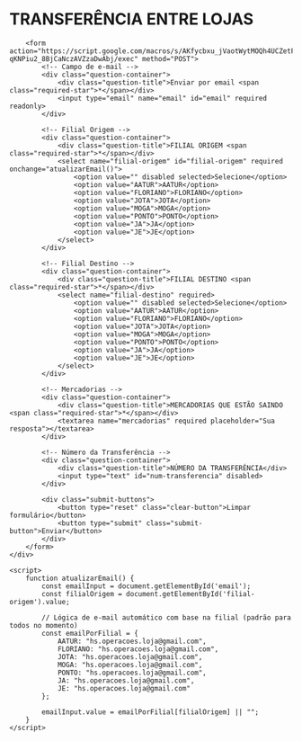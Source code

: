 <!DOCTYPE html>
<html lang="pt-BR">
<head>
    <meta charset="UTF-8">
    <meta name="viewport" content="width=device-width, initial-scale=1.0">
    <title>TRANSFERÊNCIA ENTRE LOJAS</title>
    <style>
        /* Seu código de estilo permanece igual */
    </style>
</head>
<body>
    <div class="form-container">
        <div class="form-header">
            <h1 class="form-title">TRANSFERÊNCIA ENTRE LOJAS</h1>
        </div>

        <form action="https://script.google.com/macros/s/AKfycbxu_jVaotWytMOQh4UCZetFZFOxgk5ePrOkaviDd-qKNPiu2_8BjCaNczAVZzaDwAbj/exec" method="POST">
            <!-- Campo de e-mail -->
            <div class="question-container">
                <div class="question-title">Enviar por email <span class="required-star">*</span></div>
                <input type="email" name="email" id="email" required readonly>
            </div>

            <!-- Filial Origem -->
            <div class="question-container">
                <div class="question-title">FILIAL ORIGEM <span class="required-star">*</span></div>
                <select name="filial-origem" id="filial-origem" required onchange="atualizarEmail()">
                    <option value="" disabled selected>Selecione</option>
                    <option value="AATUR">AATUR</option>
                    <option value="FLORIANO">FLORIANO</option>
                    <option value="JOTA">JOTA</option>
                    <option value="MOGA">MOGA</option>
                    <option value="PONTO">PONTO</option>
                    <option value="JA">JA</option>
                    <option value="JE">JE</option>
                </select>
            </div>

            <!-- Filial Destino -->
            <div class="question-container">
                <div class="question-title">FILIAL DESTINO <span class="required-star">*</span></div>
                <select name="filial-destino" required>
                    <option value="" disabled selected>Selecione</option>
                    <option value="AATUR">AATUR</option>
                    <option value="FLORIANO">FLORIANO</option>
                    <option value="JOTA">JOTA</option>
                    <option value="MOGA">MOGA</option>
                    <option value="PONTO">PONTO</option>
                    <option value="JA">JA</option>
                    <option value="JE">JE</option>
                </select>
            </div>

            <!-- Mercadorias -->
            <div class="question-container">
                <div class="question-title">MERCADORIAS QUE ESTÃO SAINDO <span class="required-star">*</span></div>
                <textarea name="mercadorias" required placeholder="Sua resposta"></textarea>
            </div>

            <!-- Número da Transferência -->
            <div class="question-container">
                <div class="question-title">NÚMERO DA TRANSFERÊNCIA</div>
                <input type="text" id="num-transferencia" disabled>
            </div>

            <div class="submit-buttons">
                <button type="reset" class="clear-button">Limpar formulário</button>
                <button type="submit" class="submit-button">Enviar</button>
            </div>
        </form>
    </div>

    <script>
        function atualizarEmail() {
            const emailInput = document.getElementById('email');
            const filialOrigem = document.getElementById('filial-origem').value;

            // Lógica de e-mail automático com base na filial (padrão para todos no momento)
            const emailPorFilial = {
                AATUR: "hs.operacoes.loja@gmail.com",
                FLORIANO: "hs.operacoes.loja@gmail.com",
                JOTA: "hs.operacoes.loja@gmail.com",
                MOGA: "hs.operacoes.loja@gmail.com",
                PONTO: "hs.operacoes.loja@gmail.com",
                JA: "hs.operacoes.loja@gmail.com",
                JE: "hs.operacoes.loja@gmail.com"
            };

            emailInput.value = emailPorFilial[filialOrigem] || "";
        }
    </script>
</body>
</html>
